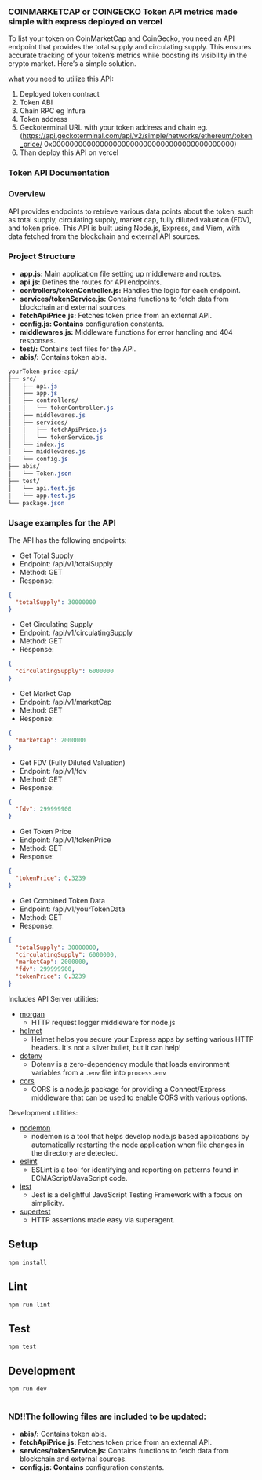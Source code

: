 ### COINMARKETCAP or COINGECKO Token API metrics made simple with express deployed on vercel

To list your token on CoinMarketCap and CoinGecko, you need an API endpoint that provides the total supply and circulating supply. This ensures accurate tracking of your token’s metrics while boosting its visibility in the crypto market. Here’s a simple solution.

what you need to utilize this API:

1. Deployed token contract
2. Token ABI
3. Chain RPC eg Infura
4. Token address
5. Geckoterminal URL with your token address and chain eg. (https://api.geckoterminal.com/api/v2/simple/networks/ethereum/token_price/ 0x000000000000000000000000000000000000000000)
6. Than deploy this API on vercel

### Token API Documentation

### Overview

API provides endpoints to retrieve various data points about the token, such as total supply, circulating supply, market cap, fully diluted valuation (FDV), and token price. This API is built using Node.js, Express, and Viem, with data fetched from the blockchain and external API sources.

### Project Structure

- **app.js:** Main application file setting up middleware and routes.
- **api.js:** Defines the routes for API endpoints.
- **controllers/tokenController.js:** Handles the logic for each endpoint.
- **services/tokenService.js:** Contains functions to fetch data from blockchain and external sources.
- **fetchApiPrice.js:** Fetches token price from an external API.
- **config.js: Contains** configuration constants.
- **middlewares.js:** Middleware functions for error handling and 404 responses.
- **test/:** Contains test files for the API.
- **abis/:** Contains token abis.

```css
yourToken-price-api/
├── src/
│   ├── api.js
│   ├── app.js
│   ├── controllers/
│   │   └── tokenController.js
│   ├── middlewares.js
│   ├── services/
│   │   ├── fetchApiPrice.js
│   │   └── tokenService.js
│   └── index.js
|   └── middlewares.js
|   └── config.js
├── abis/
│   └── Token.json
├── test/
│   └── api.test.js
|   └── app.test.js
└── package.json
```

### Usage examples for the API

The API has the following endpoints:

- Get Total Supply
- Endpoint: /api/v1/totalSupply
- Method: GET
- Response:

```json
{
  "totalSupply": 30000000
}
```

- Get Circulating Supply
- Endpoint: /api/v1/circulatingSupply
- Method: GET
- Response:

```json
{
  "circulatingSupply": 6000000
}
```

- Get Market Cap
- Endpoint: /api/v1/marketCap
- Method: GET
- Response:

```json
{
  "marketCap": 2000000
}
```

- Get FDV (Fully Diluted Valuation)
- Endpoint: /api/v1/fdv
- Method: GET
- Response:

```json
{
  "fdv": 299999900
}
```

- Get Token Price
- Endpoint: /api/v1/tokenPrice
- Method: GET
- Response:

```json
{
  "tokenPrice": 0.3239
}
```

- Get Combined Token Data
- Endpoint: /api/v1/yourTokenData
- Method: GET
- Response:

```json
{
  "totalSupply": 30000000,
  "circulatingSupply": 6000000,
  "marketCap": 2000000,
  "fdv": 299999900,
  "tokenPrice": 0.3239
}
```

Includes API Server utilities:

- [morgan](https://www.npmjs.com/package/morgan)
  - HTTP request logger middleware for node.js
- [helmet](https://www.npmjs.com/package/helmet)
  - Helmet helps you secure your Express apps by setting various HTTP headers. It's not a silver bullet, but it can help!
- [dotenv](https://www.npmjs.com/package/dotenv)
  - Dotenv is a zero-dependency module that loads environment variables from a `.env` file into `process.env`
- [cors](https://www.npmjs.com/package/cors)
  - CORS is a node.js package for providing a Connect/Express middleware that can be used to enable CORS with various options.

Development utilities:

- [nodemon](https://www.npmjs.com/package/nodemon)
  - nodemon is a tool that helps develop node.js based applications by automatically restarting the node application when file changes in the directory are detected.
- [eslint](https://www.npmjs.com/package/eslint)
  - ESLint is a tool for identifying and reporting on patterns found in ECMAScript/JavaScript code.
- [jest](https://www.npmjs.com/package/jest)
  - Jest is a delightful JavaScript Testing Framework with a focus on simplicity.
- [supertest](https://www.npmjs.com/package/supertest)
  - HTTP assertions made easy via superagent.

## Setup

```
npm install
```

## Lint

```
npm run lint
```

## Test

```
npm test
```

## Development

```
npm run dev
```

#

### ND‼️The following files are included to be updated:

- **abis/:** Contains token abis.
- **fetchApiPrice.js:** Fetches token price from an external API.
- **services/tokenService.js:** Contains functions to fetch data from blockchain and external sources.
- **config.js: Contains** configuration constants.
#
